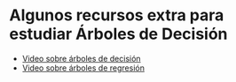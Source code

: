 # Algunos recursos extra para estudiar Árboles de Decisión

- [Video sobre árboles de decisión](https://www.youtube.com/watch?v=7VeUPuFGJHk)
- [Video sobre árboles de regresión](https://www.youtube.com/watch?v=g9c66TUylZ4)

